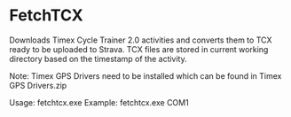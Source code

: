 FetchTCX
========

Downloads Timex Cycle Trainer 2.0 activities and converts them to TCX ready to be uploaded to Strava. TCX files are stored in current working directory based on the timestamp of the activity.

Note: Timex GPS Drivers need to be installed which can be found in Timex GPS Drivers.zip

Usage: fetchtcx.exe <COM Port>
Example: fetchtcx.exe COM1
